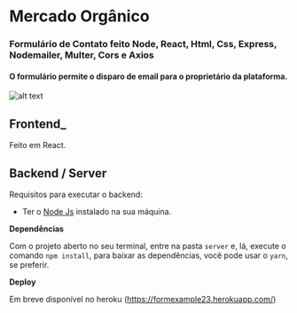 # Mercado Orgânico 
### Formulário de Contato feito Node, React, Html, Css, Express, Nodemailer, Multer, Cors e Axios

#### O formulário permite o disparo de email para o proprietário da plataforma.

![alt text](https://i.imgur.com/xCSEiX8.png)

## Frontend_

Feito em React.

## Backend / Server

Requisitos para executar o backend:

- Ter o [Node Js](https://nodejs.org/en/) instalado na sua máquina.

**Dependências**

Com o projeto aberto no seu terminal, entre na pasta `server` e, lá, execute o comando `npm install`, para baixar as dependências, você pode usar o `yarn`, se preferir.

**Deploy**

Em breve disponível no heroku (https://formexample23.herokuapp.com/)
